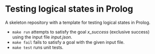 # Testing logical states in Prolog

A skeleton repository with a template for testing logical states in Prolog.

* `make run` attempts to satisfy the goal _x_success_ (exclusive success) using the input file _input.json_.
* `make fail` fails to satisfy a goal with the given input file.
* `make test` runs unit tests.

